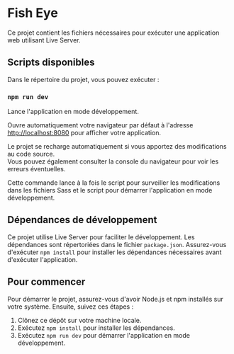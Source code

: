 # Fish Eye

Ce projet contient les fichiers nécessaires pour exécuter une application web utilisant Live Server.

## Scripts disponibles

Dans le répertoire du projet, vous pouvez exécuter :

### `npm run dev`

Lance l'application en mode développement.

Ouvre automatiquement votre navigateur par défaut à l'adresse [http://localhost:8080](http://localhost:8080) pour afficher votre application.

Le projet se recharge automatiquement si vous apportez des modifications au code source.\
Vous pouvez également consulter la console du navigateur pour voir les erreurs éventuelles.

Cette commande lance à la fois le script pour surveiller les modifications dans les fichiers Sass et le script pour démarrer l'application en mode développement.

## Dépendances de développement

Ce projet utilise Live Server pour faciliter le développement. Les dépendances sont répertoriées dans le fichier `package.json`. Assurez-vous d'exécuter `npm install` pour installer les dépendances nécessaires avant d'exécuter l'application.

## Pour commencer

Pour démarrer le projet, assurez-vous d'avoir Node.js et npm installés sur votre système. Ensuite, suivez ces étapes :

1. Clônez ce dépôt sur votre machine locale.
2. Exécutez `npm install` pour installer les dépendances.
3. Exécutez `npm run dev` pour démarrer l'application en mode développement.
